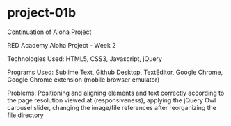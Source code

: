 # project-01b
Continuation of Aloha Project

RED Academy Aloha Project - Week 2

Technologies Used: HTML5, CSS3, Javascript, jQuery

Programs Used: Sublime Text, Github Desktop, TextEditor, Google Chrome, Google Chrome extension (mobile browser emulator)

Problems: Positioning and aligning elements and text correctly according to the page resolution viewed at (responsiveness), applying the jQuery Owl carousel slider, changing the image/file references after reorganizing the file directory

